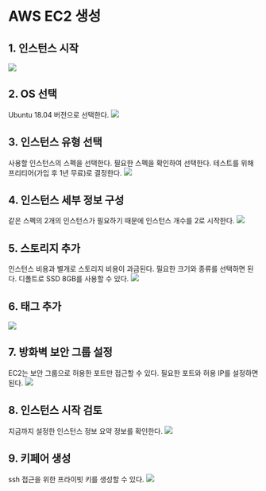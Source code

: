 
# AWS EC2 생성

## 1. 인스턴스 시작
![](https://csy-image-uploader-bucket.s3.ap-northeast-2.amazonaws.com/image/s_0C3CFBECFD65F946C540A0776389D5237E67C249764DC95BAD7C19793094B044_1574914749223_image.png)

## 2. OS 선택
Ubuntu 18.04 버전으로 선택한다.
![](https://csy-image-uploader-bucket.s3.ap-northeast-2.amazonaws.com/image/s_0C3CFBECFD65F946C540A0776389D5237E67C249764DC95BAD7C19793094B044_1574914816323_image.png)

## 3. 인스턴스 유형 선택
사용할 인스턴스의 스펙을 선택한다. 필요한 스펙을 확인하여 선택한다.
테스트를 위해 프리티어(가입 후 1년 무료)로 결정한다.
![](https://csy-image-uploader-bucket.s3.ap-northeast-2.amazonaws.com/image/s_0C3CFBECFD65F946C540A0776389D5237E67C249764DC95BAD7C19793094B044_1574914863707_image.png)

## 4. 인스턴스 세부 정보 구성
같은 스펙의 2개의 인스턴스가 필요하기 때문에 인스턴스 개수를 2로 시작한다.
![](https://csy-image-uploader-bucket.s3.ap-northeast-2.amazonaws.com/image/s_0C3CFBECFD65F946C540A0776389D5237E67C249764DC95BAD7C19793094B044_1574914948389_image.png)

## 5. 스토리지 추가
인스턴스 비용과 별개로 스토리지 비용이 과금된다. 필요한 크기와 종류를 선택하면 된다.
디폴트로 SSD 8GB를 사용할 수 있다.
![](https://csy-image-uploader-bucket.s3.ap-northeast-2.amazonaws.com/image/s_0C3CFBECFD65F946C540A0776389D5237E67C249764DC95BAD7C19793094B044_1574915010340_image.png)

## 6. 태그 추가
![](https://csy-image-uploader-bucket.s3.ap-northeast-2.amazonaws.com/image/s_0C3CFBECFD65F946C540A0776389D5237E67C249764DC95BAD7C19793094B044_1574915052802_image.png)

## 7. 방화벽 보안 그룹 설정
EC2는 보안 그룹으로 허용한 포트만 접근할 수 있다.
필요한 포트와 허용 IP를 설정하면 된다.
![](https://csy-image-uploader-bucket.s3.ap-northeast-2.amazonaws.com/image/s_0C3CFBECFD65F946C540A0776389D5237E67C249764DC95BAD7C19793094B044_1574915259027_image.png)

## 8. 인스턴스 시작 검토
지금까지 설정한 인스턴스 정보 요약 정보를 확인한다.
![](https://csy-image-uploader-bucket.s3.ap-northeast-2.amazonaws.com/image/s_0C3CFBECFD65F946C540A0776389D5237E67C249764DC95BAD7C19793094B044_1574915381966_image.png)

## 9. 키페어 생성
ssh 접근을 위한 프라이빗 키를 생성할 수 있다.
![](https://csy-image-uploader-bucket.s3.ap-northeast-2.amazonaws.com/image/s_0C3CFBECFD65F946C540A0776389D5237E67C249764DC95BAD7C19793094B044_1574915448018_image.png)
